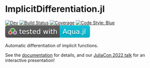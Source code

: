 # ImplicitDifferentiation.jl

<!-- [![Stable](https://img.shields.io/badge/docs-stable-blue.svg)](https://gdalle.github.io/ImplicitDifferentiation.jl/stable) -->
[![Dev](https://img.shields.io/badge/docs-dev-blue.svg)](https://gdalle.github.io/ImplicitDifferentiation.jl/dev)
[![Build Status](https://github.com/gdalle/ImplicitDifferentiation.jl/actions/workflows/CI.yml/badge.svg?branch=main)](https://github.com/gdalle/ImplicitDifferentiation.jl/actions/workflows/CI.yml?query=branch%3Amain)
[![Coverage](https://codecov.io/gh/gdalle/ImplicitDifferentiation.jl/branch/main/graph/badge.svg)](https://codecov.io/gh/gdalle/ImplicitDifferentiation.jl)
[![Code Style: Blue](https://img.shields.io/badge/code%20style-blue-4495d1.svg)](https://github.com/invenia/BlueStyle)
[![Aqua QA](https://raw.githubusercontent.com/JuliaTesting/Aqua.jl/master/badge.svg)](https://github.com/JuliaTesting/Aqua.jl)

Automatic differentiation of implicit functions.

See the [documentation](https://gdalle.github.io/ImplicitDifferentiation.jl/dev) for details, and our [JuliaCon 2022 talk](https://github.com/gdalle/ImplicitDifferentiation-JuliaCon2022) for an interactive presentation!
